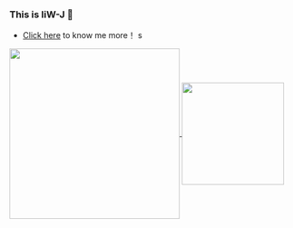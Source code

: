 
### This is liW-J 👋

- [Click here](https://mp333player.com) to know me more！
s
<a href="https://github.com/liW-J">
  <img height=300 align="center" src="https://github-readme-stats.vercel.app/api/top-langs?username=liW-J&layout=donut&langs_count=8&card_width=330" />
</a>

<a href="https://wakatime.com/@JeanneWillis">
  <img height=180 align="center" src="https://github-readme-stats.vercel.app/api/wakatime?username=JeanneWillis&layout=compact&langs_count=8&card_width=220" />
</a>




